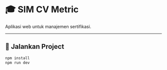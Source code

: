 # 🎓 SIM CV Metric

Aplikasi web untuk manajemen sertifikasi.

---

## 🚀 Jalankan Project

```bash
npm install
npm run dev
